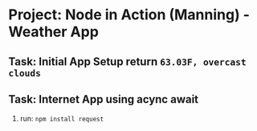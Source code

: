 # Project: Node in Action (Manning) - Weather App

## Task: Initial App Setup return ```63.03F, overcast clouds```

## Task: Internet App using acync await

1. run: ```npm install request```
